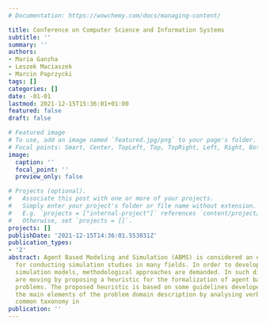 ```yaml
---
# Documentation: https://wowchemy.com/docs/managing-content/

title: Conference on Computer Science and Information Systems
subtitle: ''
summary: ''
authors:
- Maria Ganzha
- Leszek Maciaszek
- Marcin Paprzycki
tags: []
categories: []
date: -01-01
lastmod: 2021-12-15T15:36:01+01:00
featured: false
draft: false

# Featured image
# To use, add an image named `featured.jpg/png` to your page's folder.
# Focal points: Smart, Center, TopLeft, Top, TopRight, Left, Right, BottomLeft, Bottom, BottomRight.
image:
  caption: ''
  focal_point: ''
  preview_only: false

# Projects (optional).
#   Associate this post with one or more of your projects.
#   Simply enter your project's folder or file name without extension.
#   E.g. `projects = ["internal-project"]` references `content/project/deep-learning/index.md`.
#   Otherwise, set `projects = []`.
projects: []
publishDate: '2021-12-15T14:36:01.553031Z'
publication_types:
- '2'
abstract: Agent Based Modeling and Simulation (ABMS) is considered an effective approach
  for conducting simulation studies in many fields. In order to develop high quality
  simulation models, methodological approaches are demanded. In such direction we
  are moving by proposing a heuristic for the formalization of agent based simulation
  problems. The proposed heuristic is based on some guidelines developed for identifying
  the main elements of the problem domain description by analysing verbs and their
  common taxonomy in
publication: ''
---
```

